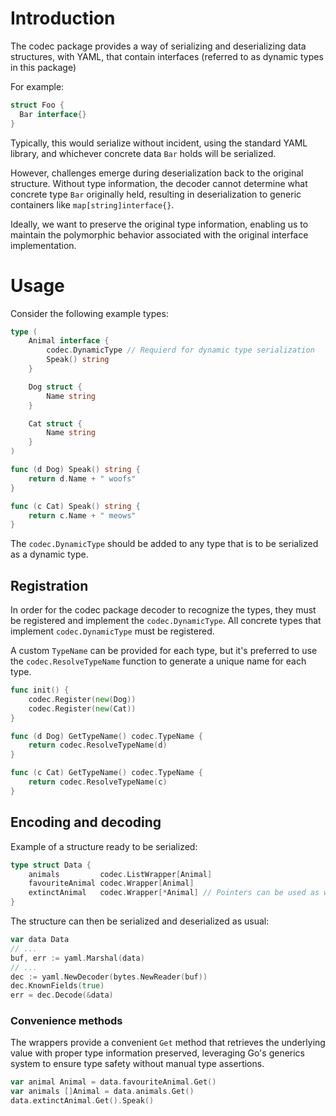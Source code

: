 # Introduction

The codec package provides a way of serializing and deserializing data structures, with YAML,
that contain interfaces (referred to as dynamic types in this package)

For example:
``` go
struct Foo {
  Bar interface{}
}
```

Typically, this would serialize without incident, using the standard YAML
library, and whichever concrete data `Bar` holds will be serialized.


However, challenges emerge during deserialization back to the original
structure. Without type information, the decoder cannot determine what concrete
type `Bar` originally held, resulting in deserialization to generic containers
like `map[string]interface{}`.

Ideally, we want to preserve the original type information, enabling us to
maintain the polymorphic behavior associated with the original interface
implementation.

# Usage

Consider the following example types:
``` go
type (
	Animal interface {
		codec.DynamicType // Requierd for dynamic type serialization
		Speak() string
	}

	Dog struct {
		Name string
	}

	Cat struct {
		Name string
	}
)

func (d Dog) Speak() string {
	return d.Name + " woofs"
}

func (c Cat) Speak() string {
	return c.Name + " meows"
}
```

The `codec.DynamicType` should be added to any type that is to be serialized
as a dynamic type.

## Registration

In order for the codec package decoder to recognize the types, they must be
registered and implement the `codec.DynamicType`. All concrete types that
implement `codec.DynamicType` must be registered.

A custom `TypeName` can be provided for each type, but it's preferred to use the
`codec.ResolveTypeName` function to generate a unique name for each type.

``` go
func init() {
	codec.Register(new(Dog))
	codec.Register(new(Cat))
}

func (d Dog) GetTypeName() codec.TypeName {
	return codec.ResolveTypeName(d)
}

func (c Cat) GetTypeName() codec.TypeName {
	return codec.ResolveTypeName(c)
}
```

## Encoding and decoding

Example of a structure ready to be serialized:
``` go
type struct Data {
	animals         codec.ListWrapper[Animal]
	favouriteAnimal codec.Wrapper[Animal]
	extinctAnimal   codec.Wrapper[*Animal] // Pointers can be used as well
}
```

The structure can then be serialized and deserialized as usual:
``` go
var data Data
// ...
buf, err := yaml.Marshal(data)
// ...
dec := yaml.NewDecoder(bytes.NewReader(buf))
dec.KnownFields(true)
err = dec.Decode(&data)
```

### Convenience methods

The wrappers provide a convenient `Get` method that retrieves the underlying
value with proper type information preserved, leveraging Go's generics system to
ensure type safety without manual type assertions.

``` go
var animal Animal = data.favouriteAnimal.Get()
var animals []Animal = data.animals.Get()
data.extinctAnimal.Get().Speak()
```
